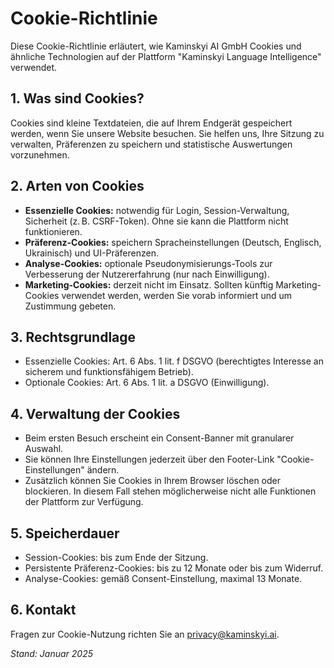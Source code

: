 # Cookie-Richtlinie

Diese Cookie-Richtlinie erläutert, wie Kaminskyi AI GmbH Cookies und ähnliche Technologien auf der Plattform "Kaminskyi Language Intelligence" verwendet.

## 1. Was sind Cookies?
Cookies sind kleine Textdateien, die auf Ihrem Endgerät gespeichert werden, wenn Sie unsere Website besuchen. Sie helfen uns, Ihre Sitzung zu verwalten, Präferenzen zu speichern und statistische Auswertungen vorzunehmen.

## 2. Arten von Cookies
- **Essenzielle Cookies:** notwendig für Login, Session-Verwaltung, Sicherheit (z. B. CSRF-Token). Ohne sie kann die Plattform nicht funktionieren.
- **Präferenz-Cookies:** speichern Spracheinstellungen (Deutsch, Englisch, Ukrainisch) und UI-Präferenzen.
- **Analyse-Cookies:** optionale Pseudonymisierungs-Tools zur Verbesserung der Nutzererfahrung (nur nach Einwilligung).
- **Marketing-Cookies:** derzeit nicht im Einsatz. Sollten künftig Marketing-Cookies verwendet werden, werden Sie vorab informiert und um Zustimmung gebeten.

## 3. Rechtsgrundlage
- Essenzielle Cookies: Art. 6 Abs. 1 lit. f DSGVO (berechtigtes Interesse an sicherem und funktionsfähigem Betrieb).
- Optionale Cookies: Art. 6 Abs. 1 lit. a DSGVO (Einwilligung).

## 4. Verwaltung der Cookies
- Beim ersten Besuch erscheint ein Consent-Banner mit granularer Auswahl.
- Sie können Ihre Einstellungen jederzeit über den Footer-Link "Cookie-Einstellungen" ändern.
- Zusätzlich können Sie Cookies in Ihrem Browser löschen oder blockieren. In diesem Fall stehen möglicherweise nicht alle Funktionen der Plattform zur Verfügung.

## 5. Speicherdauer
- Session-Cookies: bis zum Ende der Sitzung.
- Persistente Präferenz-Cookies: bis zu 12 Monate oder bis zum Widerruf.
- Analyse-Cookies: gemäß Consent-Einstellung, maximal 13 Monate.

## 6. Kontakt
Fragen zur Cookie-Nutzung richten Sie an privacy@kaminskyi.ai.

*Stand: Januar 2025*
